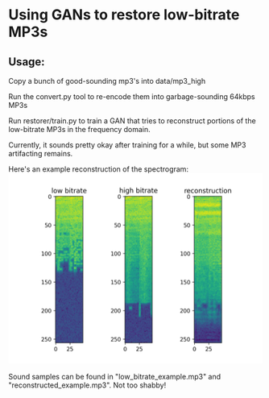 # Using GANs to restore low-bitrate MP3s
## Usage:
Copy a bunch of good-sounding mp3's into data/mp3_high

Run the convert.py tool to re-encode them into garbage-sounding 64kbps MP3s

Run restorer/train.py to train a GAN that tries to reconstruct portions of the low-bitrate MP3s in the frequency domain.

Currently, it sounds pretty okay after training for a while, but some MP3 artifacting remains.

Here's an example reconstruction of the spectrogram:
![GitHub Logo](example_reconstruction.png)

Sound samples can be found in "low_bitrate_example.mp3" and "reconstructed_example.mp3".  Not too shabby!
